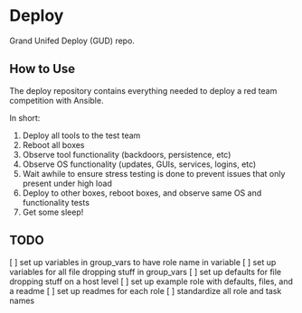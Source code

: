 # Deploy

Grand Unifed Deploy (GUD) repo.


## How to Use

The deploy repository contains everything needed to deploy a red team competition with Ansible.

In short:

1. Deploy all tools to the test team
2. Reboot all boxes
3. Observe tool functionality (backdoors, persistence, etc)
4. Observe OS functionality (updates, GUIs, services, logins, etc)
5. Wait awhile to ensure stress testing is done to prevent issues that only present under high load
6. Deploy to other boxes, reboot boxes, and observe same OS and functionality tests
7. Get some sleep!


## TODO
[ ] set up variables in group_vars to have role name in variable
[ ] set up variables for all file dropping stuff in group_vars
[ ] set up defaults for file dropping stuff on a host level
[ ] set up example role with defaults, files, and a readme
[ ] set up readmes for each role
[ ] standardize all role and task names
